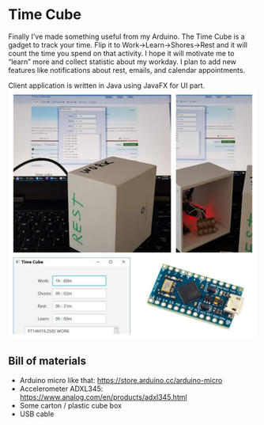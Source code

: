 # Time Cube
Finally I’ve made something useful from my Arduino. The Time Cube is a gadget to track your time. Flip it to Work->Learn->Shores->Rest and it will count the time you spend on that activity. I hope it will motivate me to “learn” more and collect statistic about my workday. I plan to add new features like notifications about rest, emails, and calendar appointments.

Client application is written in Java using JavaFX for UI part.
![Time Cube](time_cube.jpg?raw=true "Time Cube in action")

## Bill of materials
* Arduino micro like that: https://store.arduino.cc/arduino-micro
* Accelerometer ADXL345: https://www.analog.com/en/products/adxl345.html
* Some carton / plastic cube box
* USB cable 
